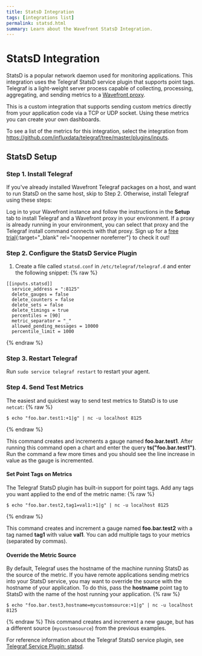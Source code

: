 ```yaml
---
title: StatsD Integration
tags: [integrations list]
permalink: statsd.html
summary: Learn about the Wavefront StatsD Integration.
---
```

# StatsD Integration

StatsD is a popular network daemon used for monitoring applications. This integration uses the Telegraf StatsD service plugin that supports point tags. Telegraf is a light-weight server process capable of collecting, processing, aggregating, and sending metrics to a [Wavefront proxy](https://docs.wavefront.com/proxies.html).

This is a custom integration that supports sending custom metrics directly from your application code via a TCP or UDP socket. Using these metrics you can create your own dashboards.


To see a list of the metrics for this integration, select the integration from <https://github.com/influxdata/telegraf/tree/master/plugins/inputs>.
## StatsD Setup



### Step 1. Install Telegraf

If you've already installed Wavefront Telegraf packages on a host, and want to run StatsD on the same host, skip to Step 2. Otherwise, install Telegraf using these steps:

Log in to your Wavefront instance and follow the instructions in the **Setup** tab to install Telegraf and a Wavefront proxy in your environment. If a proxy is already running in your environment, you can select that proxy and the Telegraf install command connects with that proxy. Sign up for a [free trial](http://wavefront.com/sign-up/?utm_source=docs.vmware.com&utm_medium=referral&utm_campaign=docs-front-page){:target="_blank" rel="noopenner noreferrer"} to check it out!

### Step 2. Configure the StatsD Service Plugin

1. Create a file called `statsd.conf` in `/etc/telegraf/telegraf.d` and enter the following snippet:
{% raw %}
```
[[inputs.statsd]]
  service_address = ":8125"
  delete_gauges = false
  delete_counters = false
  delete_sets = false
  delete_timings = true
  percentiles = [90]
  metric_separator = "_"
  allowed_pending_messages = 10000
  percentile_limit = 1000
```
{% endraw %}

### Step 3. Restart Telegraf

Run `sudo service telegraf restart` to restart your agent.

### Step 4. Send Test Metrics
 
The easiest and quickest way to send test metrics to StatsD is to use `netcat`:
{% raw %}
```shell
$ echo "foo.bar.test1:+1|g" | nc -u localhost 8125
```
{% endraw %}

This command creates and increments a gauge named **foo.bar.test1**. After running this command open a chart and enter the query **ts("foo.bar.test1")**. Run the command a few more times and you should see the line increase in value as the gauge is incremented.
 
#### Set Point Tags on Metrics
 
The Telegraf StatsD plugin has built-in support for point tags. Add any tags you want applied to the end of the metric name:
{% raw %}
```shell
$ echo "foo.bar.test2,tag1=val1:+1|g" | nc -u localhost 8125
```
{% endraw %}

This command creates and increment a gauge named **foo.bar.test2** with a tag named **tag1** with value **val1**. You can add multiple tags to your metrics (separated by commas).
 
#### Override the Metric Source
 
By default, Telegraf uses the hostname of the machine running StatsD as the source of the metric. If you have remote applications sending metrics into your StatsD service, you may want to override the source with the hostname of your application. To do this, pass the **hostname** point tag to StatsD with the name of the host running your application.
{% raw %}
```shell
$ echo "foo.bar.test3,hostname=mycustomsource:+1|g" | nc -u localhost 8125
```
{% endraw %}
This command creates and increment a new gauge, but has a different source (`mycustomsource`) from the previous examples.

For reference information about the Telegraf StatsD service plugin, see [Telegraf Service Plugin: statsd](https://github.com/influxdata/telegraf/tree/master/plugins/inputs/statsd).


